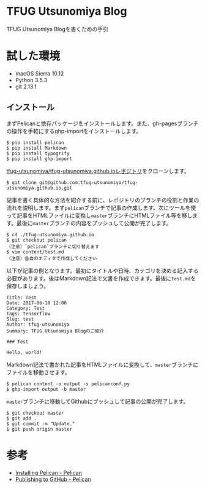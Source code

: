 # TFUG Utsunomiya Blog

TFUG Utsunomiya Blogを書くための手引

# 試した環境

* macOS Sierra 10.12
* Python 3.5.3
* git 2.13.1

## インストール

まずPelicanと依存パッケージをインストールします。また、gh-pagesブランチの操作を手軽にするghp-importをインストールします。

```
$ pip install pelican
$ pip install Markdown
$ pip install typogrify
$ pip install ghp-import
```

[tfug-utsunomiya/tfug-utsunomiya.github.ioレポジトリ](https://github.com/tfug-utsunomiya/tfug-utsunomiya.github.io)をクローンします。

```
$ git clone git@github.com:tfug-utsunomiya/tfug-utsunomiya.github.io.git
```

記事を書く具体的な方法を紹介する前に、レポジトリのブランチの役割と作業の流れを説明します。まず`pelican`ブランチで記事の作成します。次にツールを使って記事をHTMLファイルに変換し`master`ブランチにHTMLファイル等を移します。最後に`master`ブランチの内容をプッシュして公開が完了します。

```
$ cd ./tfug-utsunomiya.github.io
$ git checkout pelican
（注意）`pelican`ブランチに切り替えます
$ vim content/test.md
（注意）各自のエディタで作成してください
```

以下が記事の例となります。最初にタイトルや日時、カテゴリを決める記入する必要があります。後はMarkdown記法で文書を作成できます。最後に`test.md`を保存しましょう。

```
Title: Test
Date: 2017-06-18 12:00
Category: Test
Tags: tensorflow
Slug: test
Author: tfug-utsunomiya
Summary: TFUG Utsunomiya Blogのご紹介

### Test

Hello, world!
```

Markdown記法で書かれた記事をHTMLファイルに変換して、`master`ブランチにファイルを移動させます。

```
$ pelican content -o output -s pelicanconf.py
$ ghp-import output -b master
```

`master`ブランチに移動してGithubにプッシュして記事の公開が完了します。

```
$ git checkout master
$ git add .
$ git commit -m "Update."
$ git push origin master
```

# 参考

* [Installing Pelican - Pelican](http://docs.getpelican.com/en/stable/install.html)
* [Publishing to GitHub - Pelican](http://docs.getpelican.com/en/stable/tips.html?highlight=github)
